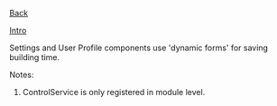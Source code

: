 [Back](../angular-frontend.md)

[Intro](https://angular.io/guide/dynamic-form)

Settings and User Profile components use 'dynamic forms' for saving building time.

Notes:
1. ControlService is only registered in module level.